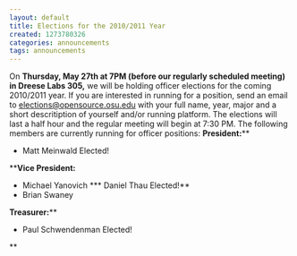 ```yaml
---
layout: default
title: Elections for the 2010/2011 Year
created: 1273780326
categories: announcements
tags: announcements
---
```

On **Thursday, May 27th at 7PM (before our regularly scheduled meeting) in Dreese Labs 305,** we will be holding officer elections for the coming 2010/2011 year. If you are interested in running for a position, send an email to elections@opensource.osu.edu with your full name, year, major and a short descritiption of yourself and/or running platform. The elections will last a half hour and the regular meeting will begin at 7:30 PM. The following members are currently running for officer positions: **President:****

*   Matt Meinwald Elected!

****Vice President:**

*   Michael Yanovich
***   Daniel Thau Elected!**
*   Brian Swaney

**Treasurer:****

*   Paul Schwendenman Elected!

**
